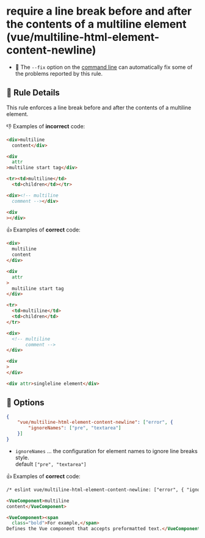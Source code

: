 # require a line break before and after the contents of a multiline element (vue/multiline-html-element-content-newline)

- :wrench: The `--fix` option on the [command line](https://eslint.org/docs/user-guide/command-line-interface#fixing-problems) can automatically fix some of the problems reported by this rule.

## :book: Rule Details

This rule enforces a line break before and after the contents of a multiline element.


:-1: Examples of **incorrect** code:

```html
<div>multiline
  content</div>

<div
  attr
>multiline start tag</div>

<tr><td>multiline</td>
  <td>children</td></tr>

<div><!-- multiline
  comment --></div>

<div
></div>
```

:+1: Examples of **correct** code:

```html
<div>
  multiline
  content
</div>

<div
  attr
>
  multiline start tag
</div>

<tr>
  <td>multiline</td>
  <td>children</td>
</tr>

<div>
  <!-- multiline
       comment -->
</div>

<div
>
</div>

<div attr>singleline element</div>
```


## :wrench: Options

```json
{
    "vue/multiline-html-element-content-newline": ["error", {
        "ignoreNames": ["pre", "textarea"]
    }]
}
```

- `ignoreNames` ... the configuration for element names to ignore line breaks style.  
    default `["pre", "textarea"]`


:+1: Examples of **correct** code:

```html
/* eslint vue/multiline-html-element-content-newline: ["error", { "ignoreNames": ["VueComponent", "pre", "textarea"]}] */

<VueComponent>multiline
content</VueComponent>

<VueComponent><span
  class="bold">For example,</span>
Defines the Vue component that accepts preformatted text.</VueComponent>
```
